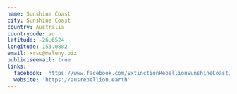 ```yaml
---
name: Sunshine Coast
city: Sunshine Coast
country: Australia
countrycode: au
latitude: -26.6524
longitude: 153.0882
email: xrsc@maleny.biz
publiciseemail: true
links:
  facebook: 'https://www.facebook.com/ExtinctionRebellionSunshineCoast/'
  website: 'https://ausrebellion.earth'
---
```


